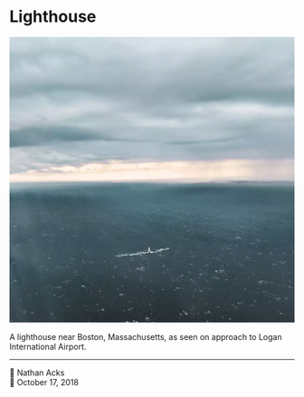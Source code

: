 # Lighthouse

![A lighthouse seen from the air](assets/2018-10-17-lighthouse.webp)

A lighthouse near Boston, Massachusetts, as seen on approach to Logan International Airport.

- - - -

<span aria-hidden="true">👤</span> Nathan Acks  
<span aria-hidden="true">📅</span> October 17, 2018

